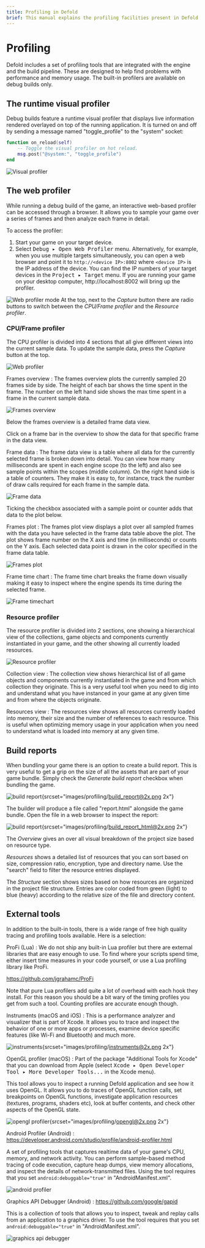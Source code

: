 ```yaml
---
title: Profiling in Defold
brief: This manual explains the profiling facilities present in Defold.
---
```


# Profiling

Defold includes a set of profiling tools that are integrated with the engine and the build pipeline. These are designed to help find problems with performance and memory usage. The built-in profilers are available on debug builds only.

## The runtime visual profiler

Debug builds feature a runtime visual profiler that displays live information rendered overlayed on top of the running application. It is turned on and off by sending a message named "toggle_profile" to the "system" socket:

```lua
function on_reload(self)
    -- Toggle the visual profiler on hot reload.
    msg.post("@system:", "toggle_profile")
end
```

![Visual profiler](images/profiling/visual_profiler.png)

## The web profiler

While running a debug build of the game, an interactive web-based profiler can be accessed through a browser. It allows you to sample your game over a series of frames and then analyze each frame in detail.

To access the profiler:

1. Start your game on your target device.
2. Select <kbd> Debug ▸ Open Web Profiler</kbd> menu. Alternatively, for example, when you use multiple targets simultaneously, you can open a web browser and point it to `http://<device IP>:8002` where `<device IP>` is the IP address of the device. You can find the IP numbers of your target devices in the <kbd>Project ▸ Target</kbd> menu. If you are running your game on your desktop computer, http://localhost:8002 will bring up the profiler.

![Web profiler mode](images/profiling/webprofiler_mode.png)
At the top, next to the *Capture* button there are radio buttons to switch between the *CPU/Frame profiler* and the *Resource profiler*.

### CPU/Frame profiler
The CPU profiler is divided into 4 sections that all give different views into the current sample data. To update the sample data, press the *Capture* button at the top.

![Web profiler](images/profiling/webprofiler_page.png)

Frames overview
: The frames overview plots the currently sampled 20 frames side by side. The height of each bar shows the time spent in the frame. The number on the left hand side shows the max time spent in a frame in the current sample data.

  ![Frames overview](images/profiling/webprofiler_frames_overview.png)

  Below the frames overview is a detailed frame data view.

  Click on a frame bar in the overview to show the data for that specific frame in the data view.

Frame data
: The frame data view is a table where all data for the currently selected frame is broken down into detail. You can view how many milliseconds are spent in each engine scope (to the left) and also see sample points within the scopes (middle column). On the right hand side is a table of counters. They make it is easy to, for instance, track the number of draw calls required for each frame in the sample data.

  ![Frame data](images/profiling/webprofiler_frame_data.png)

  Ticking the checkbox associated with a sample point or counter adds that data to the plot below.

Frames plot
: The frames plot view displays a plot over all sampled frames with the data you have selected in the frame data table above the plot. The plot shows frame number on the X axis and time (in milliseconds) or counts on the Y axis. Each selected data point is drawn in the color specified in the frame data table.

  ![Frames plot](images/profiling/webprofiler_frames_plot.png)

Frame time chart
:  The frame time chart breaks the frame down visually making it easy to inspect where the engine spends its time during the selected frame.

  ![Frame timechart](images/profiling/webprofiler_frame_timechart.png)

### Resource profiler
The resource profiler is divided into 2 sections, one showing a hierarchical view of the collections, game objects and components currently instantiated in your game, and the other showing all currently loaded resources.

![Resource profiler](images/profiling/webprofiler_resources_page.png)

Collection view
: The collection view shows hierarchical list of all game objects and components currently instantiated in the game and from which collection they originate. This is a very useful tool when you need to dig into and understand what you have instanced in your game at any given time and from where the objects originate.

Resources view
: The resources view shows all resources currently loaded into memory, their size and the number of references to each resource. This is useful when optimizing memory usage in your application when you need to understand what is loaded into memory at any given time.

## Build reports

When bundling your game there is an option to create a build report. This is very useful to get a grip on the size of all the assets that are part of your game bundle. Simply check the *Generate build report* checkbox when bundling the game.

![build report](images/profiling/build_report.png){srcset="images/profiling/build_report@2x.png 2x"}

The builder will produce a file called "report.html" alongside the game bundle. Open the file in a web browser to inspect the report:

![build report](images/profiling/build_report_html.png){srcset="images/profiling/build_report_html@2x.png 2x"}

The *Overview* gives an over all visual breakdown of the project size based on resource type.

*Resources* shows a detailed list of resources that you can sort based on size, compression ratio, encryption, type and directory name. Use the "search" field to filter the resource entries displayed.

The *Structure* section shows sizes based on how resources are organized in the project file structure. Entries are color coded from green (light) to blue (heavy) according to the relative size of the file and directory content.

## External tools

In addition to the built-in tools, there is a wide range of free high quality tracing and profiling tools available. Here is a selection:

ProFi (Lua)
: We do not ship any built-in Lua profiler but there are external libraries that are easy enough to use. To find where your scripts spend time, either insert time measures in your code yourself, or use a Lua profiling library like ProFi.

  https://github.com/jgrahamc/ProFi

  Note that pure Lua profilers add quite a lot of overhead with each hook they install. For this reason you should be a bit wary of the timing profiles you get from such a tool. Counting profiles are accurate enough though.

Instruments (macOS and iOS)
: This is a performance analyzer and visualizer that is part of Xcode. It allows you to trace and inspect the behavior of one or more apps or processes, examine device specific features (like Wi-Fi and Bluetooth) and much more.

  ![instruments](images/profiling/instruments.png){srcset="images/profiling/instruments@2x.png 2x"}

OpenGL profiler (macOS)
: Part of the package "Additional Tools for Xcode" that you can download from Apple (select <kbd>Xcode ▸ Open Developer Tool ▸ More Developer Tools...</kbd> in the Xcode menu).

  This tool allows you to inspect a running Defold application and see how it uses OpenGL. It allows you to do traces of OpenGL function calls, set breakpoints on OpenGL functions, investigate application resources (textures, programs, shaders etc), look at buffer contents, and check other aspects of the OpenGL state.

  ![opengl profiler](images/profiling/opengl.png){srcset="images/profiling/opengl@2x.png 2x"}

Android Profiler (Android)
: https://developer.android.com/studio/profile/android-profiler.html

  A set of profiling tools that captures realtime data of your game's CPU, memory, and network activity. You can perform sample-based method tracing of code execution, capture heap dumps, view memory allocations, and inspect the details of network-transmitted files. Using the tool requires that you set `android:debuggable="true"` in "AndroidManifest.xml".

  ![android profiler](images/profiling/android_profiler.png)

Graphics API Debugger (Android)
: https://github.com/google/gapid

  This is a collection of tools that allows you to inspect, tweak and replay calls from an application to a graphics driver. To use the tool requires that you set `android:debuggable="true"` in "AndroidManifest.xml".

  ![graphics api debugger](images/profiling/gapid.png)
